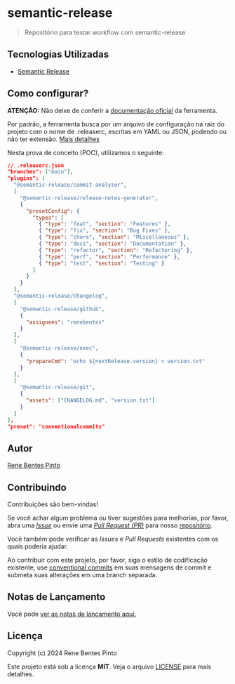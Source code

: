 # semantic-release

> Repositório para testar workflow com semantic-release

## Tecnologias Utilizadas

- [Semantic Release](https://github.com/semantic-release/semantic-release)

## Como configurar?

**ATENÇÃO:** Não deixe de conferir a [documentação oficial](https://semantic-release.gitbook.io/semantic-release) da ferramenta.

Por padrão, a ferramenta busca por um arquivo de configuração na raiz do projeto com o nome de .releaserc, escritas em YAML ou JSON, podendo ou não ter extensão. [Mais detalhes](https://semantic-release.gitbook.io/semantic-release/usage/configuration)

Nesta prova de conceito (POC), utilizamos o seguinte:

<!-- prettier-ignore-start -->
```json
// .releaserc.json
"branches": ["main"],
"plugins": [
  "@semantic-release/commit-analyzer",
  [
    "@semantic-release/release-notes-generator",
    {
      "presetConfig": {
        "types": [
          { "type": "feat", "section": "Features" },
          { "type": "fix", "section": "Bug Fixes" },
          { "type": "chore", "section": "Miscellaneous" },
          { "type": "docs", "section": "Documentation" },
          { "type": "refactor", "section": "Refactoring" },
          { "type": "perf", "section": "Performance" },
          { "type": "test", "section": "Testing" }
        ]
      }
    }
  ],
  "@semantic-release/changelog",
  [
    "@semantic-release/github",
    {
      "assignees": "renebentes"
    }
  ],
  [
    "@semantic-release/exec",
    {
      "prepareCmd": "echo ${nextRelease.version} > version.txt"
    }
  ],
  [
    "@semantic-release/git",
    {
      "assets": ["CHANGELOG.md", "version.txt"]
    }
  ]
],
"preset": "conventionalcommits"
```
<!-- prettier-ignore-end -->

## Autor

[Rene Bentes Pinto](http://github.com/renebentes)

## Contribuindo

Contribuições são bem-vindas!

Se você achar algum problema ou tiver sugestões para melhorias, por favor, abra uma [_Issue_][issues] ou envie uma [_Pull Request (PR)_][pulls] para nosso [repositório][repo].

Você também pode verificar as _Issues_ e _Pull Requests_ existentes com os quais poderia ajudar.

Ao contribuir com este projeto, por favor, siga o estilo de codificação existente, use [conventional commits][commits] em suas mensagens de commit e submeta suas alterações em uma branch separada.

## Notas de Lançamento

Você pode [ver as notas de lançamento aqui.](CHANGELOG.md)

## Licença

Copyright (c) 2024 Rene Bentes Pinto

Este projeto está sob a licença **MIT**. Veja o arquivo [LICENSE](LICENSE) para mais detalhes.

[repo]: http://github.com/renebentes/repository
[issues]: ../../issues
[pulls]: ../../pulls
[commits]: https://www.conventionalcommits.org/en/v1.0.0/
